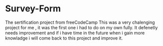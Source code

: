# Survey-Form
The sertification project from freeCodeCamp
This was a very chalenging project for me , it was the first one i had to do on my own fully. It defenetly needs improvement and if i have time in the future when i gain more knowladge i will come back to this project and improve it.
